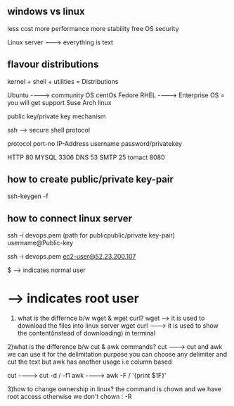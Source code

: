 windows vs linux 
---------------------------------
less cost 
more performance
more stability 
free OS
security

Linux server ---> everything is text

flavour distributions
---------------------------

kernel + shell + utilities = Distributions

Ubuntu ----> community OS
centOs
Fedore
RHEL ----> Enterprise OS = you will get support
Suse
Arch linux


public key/private key mechanism

ssh --> secure shell protocol

protocol port-no IP-Address username password/privatekey

HTTP 80
MYSQL 3306
DNS 53
SMTP 25
tomact 8080


how to create public/private key-pair
-------------------------------------

ssh-keygen -f <file name>

how to connect linux server
---------------------------------

ssh -i devops.pem (path for publicpublic/private key-pair) username@Public-key

ssh -i devops.pem ec2-user@52.23.200.107

$ --> indicates normal user 
# --> indicates root user

1) what is the differnce b/w wget & wget curl?
wget <url> --> it is used to download the files into linux server
wget curl <url>  ---> it is used to show the content(instead of downloading) in terminal

2)what is the difference b/w cut & awk commands?
cut ---> cut and awk we can use it for the delimitation purpose you can choose any delimiter and cut the text but awk has another usage i.e column based
 
cut ----> cut -d / -f1
awk ----> awk -F / '{print $1F}'

3)how to change ownership in linux?
the command is chown and we have root access otherwise we don't
chown <user-name>:<group-name> -R <folder or file-name>

